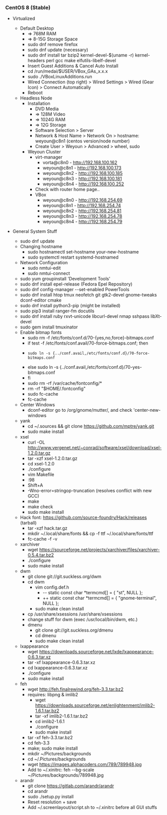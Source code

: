 ### CentOS 8 (Stable)
- Virtualized
    - Default Desktop
        - => 768M RAM
        - => 8-15G Storage Space
        - sudo dnf remove firefox
        - sudo dnf update (necessary)
        - sudo dnf install tar bzip2 kernel-devel-$(uname -r) kernel-headers perl gcc make elfutils-libelf-devel
        - Insert Guest Additions & Cancel Auto Install
        - cd /run/medai/$USER/VBox_GAs_x.x.x
        - sudo ./VBoxLinuxAdditions.run
        - Wired Connection (top right) > Wired Settings > Wired (Gear Icon) > Connect Automatically
        - Reboot
    - Headless Node
        - Installation
            - DVD Media
            - => 128M Video
            - => 1024G RAM
            - => 12G Storage
            - Software Selection > Server
            - Network & Host Name > Network On > hostname: weyoun@c8n1 (centos version/node number)
            - Create User > Weyoun > Advanced > wheel, sudo
        - Weyoun Cluster
            - virt-manager
                - vorta@c8n0  - http://192.168.100.162
                - weyoun@c8n1 - http://192.168.100.173
                - weyoun@c8n2 - http://192.168.100.185
                - weyoun@c8n3 - http://192.168.100.181
                - weyoun@c8n4 - http://192.168.100.252
            - Check with router home page..
            - VBox
                - weyoun@c8n0 - http://192.168.254.69
                - weyoun@c8n1 - http://192.168.254.74
                - weyoun@c8n2 - http://192.168.254.81
                - weyoun@c8n3 - http://192.168.254.78
                - weyoun@c8n4 - http://192.168.254.79

- General System Stuff
    - sudo dnf update
    - Changing hostname
        - sudo hostnamectl set-hostname your-new-hostname
        - sudo systemctl restart systemd-hostnamed
    - Network Configuration
        - sudo nmtui-edit
        - sudo nmtui-connect
    - sudo yum groupinstall 'Development Tools'
    - sudo dnf install epel-release (Fedora Epel Repository)
    - sudo dnf config-manager --set-enabled PowerTools
    - sudo dnf install htop tmux neofetch git gtk2-devel gnome-tweaks dconf-editor cmake
    - sudo dnf install python3-pip (might be installed)
    - sudo pip3 install ranger-fm docutils
    - sudo dnf install ruby rxvt-unicode libcurl-devel nmap sshpass libXt-devel
    - sudo gem install tmuxinator
    - Enable bitmap fonts
        - sudo rm -f /etc/fonts/conf.d/70-{yes,no,force}-bitmaps.conf
        - if test -f /etc/fonts/conf.avail/70-force-bitmaps.conf; then
        -     sudo ln -s {../conf.avail,/etc/fonts/conf.d}/70-force-bitmaps.conf
        - else sudo ln -s {../conf.avail,/etc/fonts/conf.d}/70-yes-bitmaps.conf
        - fi
        - sudo rm -rf /var/cache/fontconfig/*
        - rm -rf "$HOME/.fontconfig"
        - sudo fc-cache
        - fc-cache
    - Center Windows
        - dconf-editor go to /org/gnome/mutter/, and check 'center-new-windows
    - yank
        - cd ~/.sources && git clone https://github.com/mptre/yank.git
        - sudo make install
    - xsel
        - curl -OL http://www.vergenet.net/~conrad/software/xsel/download/xsel-1.2.0.tar.gz
        - tar -xzf xsel-1.2.0.tar.gz
        - cd xsel-1.2.0
        - ./configure
        - vim Makefile
        - :98
        - Shift+A
        - -Wno-error=stringop-truncation (resolves conflict with new GCC)
        - make
        - make check
        - sudo make install
    - Hack font: https://github.com/source-foundry/Hack/releases (tarball)
        - tar -xzf hack.tar.gz
        - mkdir ~/.local/share/fonts && cp -f ttf ~/.local/share/fonts/ttf
        - fc-cache -f -v
    - xarchiver
        - wget https://sourceforge.net/projects/xarchiver/files/xarchiver-0.5.4.tar.bz2
        - ./configure
        - sudo make install
    - dwm
        - git clone git://git.suckless.org/dwm
        - cd dwm
            - vim config.def.h
                - -- static const char *termcmd[] = { "st", NULL };
                - ++ static const char *termcmd[] = { "gnome-terminal", NULL };
            - sudo make clean install
        - cp /usr/share/xsessions /usr/share/xsessions
        - change stuff for dwm (exec /usr/local/bin/dwm, etc.)
        - dmenu
            - git clone git://git.suckless.org/dmenu
            - cd dmenu
            - sudo make clean install
    - lxappearance
        - wget https://downloads.sourceforge.net/lxde/lxappearance-0.6.3.tar.xz
        - tar -xf lxappearance-0.6.3.tar.xz
        - cd lxappearance-0.6.3.tar.xz
        - ./configure
        - sudo make install
    - feh
        - wget http://feh.finalrewind.org/feh-3.3.tar.bz2
        - requires: libpng & imlib2
            - wget https://downloads.sourceforge.net/enlightenment/imlib2-1.6.1.tar.bz2
            - tar -xf imlib2-1.6.1.tar.bz2
            - cd imlib2-1.6.1
            - ./configure
            - sudo make install
        - tar -xf feh-3.3.tar.bz2
        - cd feh-3.3
        - make; sudo make install
        - mkdir ~/Pictures/backgrounds
        - cd ~/.Pictures/backgrounds
        - wget https://images.alphacoders.com/789/789948.jpg
        - Add to ~/.xinitrc: feh --bg-scale ~/Pictures/backgrounds/789948.jpg
    - arandr
        - git clone https://gitlab.com/arandr/arandr
        - cd arandr
        - sudo ./setup.py install
        - Reset resolution + save
        - Add ~/.screenlayout/script.sh to ~/.xinitrc before all GUI stuffs
